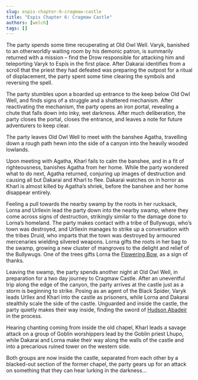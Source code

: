 ```yaml
---
slug: espis-chapter-6-cragmaw-castle
title: "Espis Chapter 6: Cragmaw Castle"
authors: [welch]
tags: []
---
```


The party spends some time recuperating at Old Owl Well. Varyk, banished to an otherworldly waiting room by his demonic patron, is summarily returned with a mission – find the Drow responsible for attacking him and teleporting Varyk to Espis in the first place. After Dakarai identifies from a scroll that the priest they had defeated was preparing the outpost for a ritual of displacement, the party spent some time clearing the symbols and reversing the spell.

<!--truncate-->
 
The party stumbles upon a boarded up entrance to the keep below Old Owl Well, and finds signs of a struggle and a shattered mechanism. After reactivating the mechanism, the party opens an iron portal, revealing a chute that falls down into inky, wet darkness. After much deliberation, the party closes the portal, closes the entrance, and leaves a note for future adventurers to keep clear.
 
The party leaves Old Owl Well to meet with the banshee Agatha, travelling down a rough path hewn into the side of a canyon into the heavily wooded lowlands.
 
Upon meeting with Agatha, Kharl fails to calm the banshee, and in a fit of righteousness, banishes Agatha from her home. While the party wondered what to do next, Agatha returned, conjuring up images of destruction and causing all but Dakarai and Kharl to flee. Dakarai watches on in horror as Kharl is almost killed by Agatha’s shriek, before the banshee and her home disappear entirely.
 
Feeling a pull towards the nearby swamp by the roots in her rucksack, Lorna and Urllexin lead the party down into the nearby swamp, where they come across signs of destruction, strikingly similar to the damage done to Lorna’s homeland. The party makes contact with a tribe of Bullywugs, who’s town was destroyed, and Urllexin manages to strike up a conversation with the tribes Druid, who imparts that the town was destroyed by armoured mercenaries wielding silvered weapons. Lorna gifts the roots in her bag to the swamp, growing a new cluster of mangroves to the delight and relief of the Bullywugs. One of the trees gifts Lorna the [Flowering Bow](/wikis/flowering-bow), as a sign of thanks.
 
Leaving the swamp, the party spends another night at Old Owl Well, in preparation for a two day journey to Cragmaw Castle. After an uneventful trip along the edge of the canyon, the party arrives at the castle just as a storm is beginning to strike. Posing as an agent of the Black Spider, Varyk leads Urllex and Kharl into the castle as prisoners, while Lorna and Dakarai stealthily scale the side of the castle. Unguarded and inside the castle, the party quietly makes their way inside, finding the sword of [Hudson Abadeir](/characters/hudson) in the process.
 
Hearing chanting coming from inside the old chapel, Kharl leads a savage attack on a group of Goblin worshippers lead by the Goblin priest Lhupo, while Dakarai and Lorna make their way along the walls of the castle and into a precarious ruined tower on the western side.
 
Both groups are now inside the castle, separated from each other by a blacked-out section of the former chapel, the party gears up for an attack on something that they can hear lurking in the darkness…